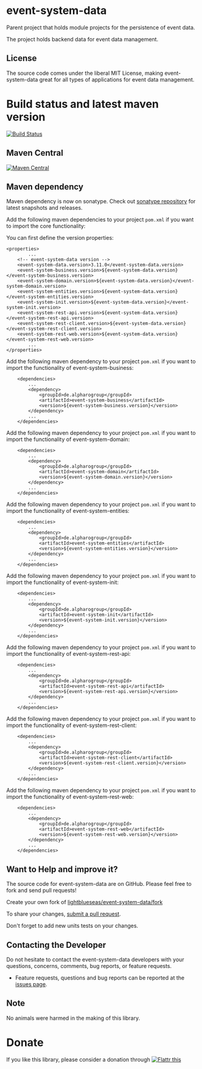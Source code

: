 # event-system-data

Parent project that holds module projects for the persistence of event data.

The project holds backend data for event data management.

## License

The source code comes under the liberal MIT License, making event-system-data great for all types of applications for event data management.

# Build status and latest maven version
[![Build Status](https://travis-ci.org/lightblueseas/event-system-data.svg?branch=master)](https://travis-ci.org/lightblueseas/event-system-data)

## Maven Central

[![Maven Central](https://maven-badges.herokuapp.com/maven-central/de.alpharogroup/event-system-data/badge.svg)](https://maven-badges.herokuapp.com/maven-central/de.alpharogroup/event-system-data)

## Maven dependency

Maven dependency is now on sonatype.
Check out [sonatype repository](https://oss.sonatype.org/index.html#nexus-search;gav~de.alpharogroup~event-system-data~~~) for latest snapshots and releases.

Add the following maven dependencies to your project `pom.xml` if you want to import the core functionality:

You can first define the version properties:

	<properties>
			...
		<!-- event-system-data version -->
		<event-system-data.version>3.11.0</event-system-data.version>
		<event-system-business.version>${event-system-data.version}</event-system-business.version>
		<event-system-domain.version>${event-system-data.version}</event-system-domain.version>
		<event-system-entities.version>${event-system-data.version}</event-system-entities.version>
		<event-system-init.version>${event-system-data.version}</event-system-init.version>
		<event-system-rest-api.version>${event-system-data.version}</event-system-rest-api.version>
		<event-system-rest-client.version>${event-system-data.version}</event-system-rest-client.version>
		<event-system-rest-web.version>${event-system-data.version}</event-system-rest-web.version>
			...
	</properties>

Add the following maven dependency to your project `pom.xml` if you want to import the functionality of event-system-business:

		<dependencies>
			...
			<dependency>
				<groupId>de.alpharogroup</groupId>
				<artifactId>event-system-business</artifactId>
				<version>${event-system-business.version}</version>
			</dependency>
			...
		</dependencies>

Add the following maven dependency to your project `pom.xml` if you want to import the functionality of event-system-domain:

		<dependencies>
			...
			<dependency>
				<groupId>de.alpharogroup</groupId>
				<artifactId>event-system-domain</artifactId>
				<version>${event-system-domain.version}</version>
			</dependency>
			...
		</dependencies>

Add the following maven dependency to your project `pom.xml` if you want to import the functionality of event-system-entities:

		<dependencies>
			...
			<dependency>
				<groupId>de.alpharogroup</groupId>
				<artifactId>event-system-entities</artifactId>
				<version>${event-system-entities.version}</version>
			</dependency>
			...
		</dependencies>

Add the following maven dependency to your project `pom.xml` if you want to import the functionality of event-system-init:

		<dependencies>
			...
			<dependency>
				<groupId>de.alpharogroup</groupId>
				<artifactId>event-system-init</artifactId>
				<version>${event-system-init.version}</version>
			</dependency>
			...
		</dependencies>

Add the following maven dependency to your project `pom.xml` if you want to import the functionality of event-system-rest-api:

		<dependencies>
			...
			<dependency>
				<groupId>de.alpharogroup</groupId>
				<artifactId>event-system-rest-api</artifactId>
				<version>${event-system-rest-api.version}</version>
			</dependency>
			...
		</dependencies>

Add the following maven dependency to your project `pom.xml` if you want to import the functionality of event-system-rest-client:

		<dependencies>
			...
			<dependency>
				<groupId>de.alpharogroup</groupId>
				<artifactId>event-system-rest-client</artifactId>
				<version>${event-system-rest-client.version}</version>
			</dependency>
			...
		</dependencies>

Add the following maven dependency to your project `pom.xml` if you want to import the functionality of event-system-rest-web:

		<dependencies>
			...
			<dependency>
				<groupId>de.alpharogroup</groupId>
				<artifactId>event-system-rest-web</artifactId>
				<version>${event-system-rest-web.version}</version>
			</dependency>
			...
		</dependencies>

## Want to Help and improve it? ###

The source code for event-system-data are on GitHub. Please feel free to fork and send pull requests!

Create your own fork of [lightblueseas/event-system-data/fork](https://github.com/lightblueseas/event-system-data/fork)

To share your changes, [submit a pull request](https://github.com/lightblueseas/event-system-data/pull/new/master).

Don't forget to add new units tests on your changes.

## Contacting the Developer

Do not hesitate to contact the event-system-data developers with your questions, concerns, comments, bug reports, or feature requests.
- Feature requests, questions and bug reports can be reported at the [issues page](https://github.com/lightblueseas/event-system-data/issues).

## Note

No animals were harmed in the making of this library.

# Donate

If you like this library, please consider a donation through 
<a href="https://flattr.com/submit/auto?fid=r7vp62&url=https%3A%2F%2Fgithub.com%2Flightblueseas%2Fevent-system-data" target="_blank">
<img src="http://button.flattr.com/flattr-badge-large.png" alt="Flattr this" title="Flattr this" border="0">
</a>